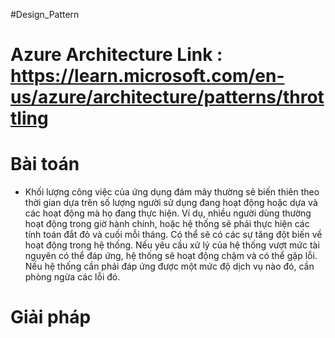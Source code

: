 #Design_Pattern 

# Azure Architecture Link : https://learn.microsoft.com/en-us/azure/architecture/patterns/throttling

# Bài toán
- Khối lượng công việc của ứng dụng đám mây thường sẽ biến thiên theo thời gian dựa trên số lượng người sử dụng đang hoạt động hoặc dựa và các hoạt động mà họ đang thực hiện. Ví dụ, nhiều người dùng thường hoạt động trong giờ hành chính, hoặc hệ thống sẽ phải thực hiện các tính toán đắt đỏ và cuối mỗi tháng. Có thể sẽ có các sự tăng đột biến về hoạt động trong hệ thống. Nếu yêu cầu xử lý của hệ thống vượt mức tài nguyên có thể đáp ứng, hệ thống sẽ hoạt động chậm và có thể gặp lỗi. Nếu hệ thống cần phải đáp ứng được một mức độ dịch vụ nào đó, cần phòng ngừa các lỗi đó.

# Giải pháp

